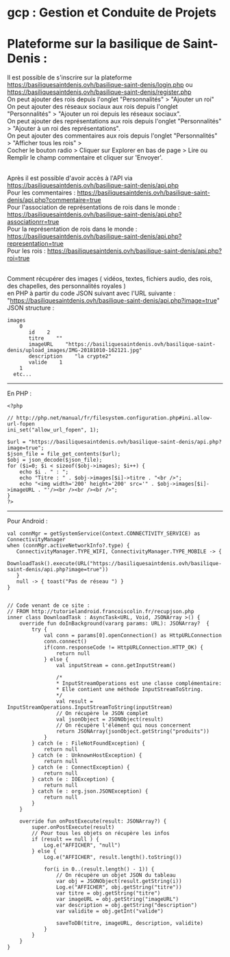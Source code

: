 # gcp : Gestion et Conduite de Projets

# Plateforme sur la basilique de Saint-Denis :

Il est possible de s'inscrire sur la plateforme https://basiliquesaintdenis.ovh/basilique-saint-denis/login.php ou https://basiliquesaintdenis.ovh/basilique-saint-denis/register.php<br />
On peut ajouter des rois depuis l'onglet "Personnalités" > "Ajouter un roi"<br />
On peut ajouter des réseaux sociaux aux rois depuis l'onglet "Personnalités" > "Ajouter un roi depuis les réseaux sociaux".<br />
On peut ajouter des représentations aux rois depuis l'onglet "Personnalités" > "Ajouter à un roi des représentations".<br />
On peut ajouter des commentaires aux rois depuis l'onglet "Personnalités" > "Afficher tous les rois" > <br />Cocher le bouton radio > Cliquer sur Explorer en bas de page > Lire ou Remplir le champ commentaire et cliquer sur 'Envoyer'.<br /><br />

Après il est possible d'avoir accès à l'API via https://basiliquesaintdenis.ovh/basilique-saint-denis/api.php<br />
Pour les commentaires : https://basiliquesaintdenis.ovh/basilique-saint-denis/api.php?commentaire=true<br />
Pour l'association de représentations de rois dans le monde : https://basiliquesaintdenis.ovh/basilique-saint-denis/api.php?associationrr=true<br />
Pour la représentation de rois dans le monde : https://basiliquesaintdenis.ovh/basilique-saint-denis/api.php?representation=true<br />
Pour les rois : https://basiliquesaintdenis.ovh/basilique-saint-denis/api.php?roi=true<br /><br />

Comment récupérer des images ( vidéos, textes, fichiers audio, des rois, des chapelles, des personnalités royales ) <br />en PHP à partir du code JSON suivant avec l'URL suivante : "https://basiliquesaintdenis.ovh/basilique-saint-denis/api.php?image=true"
<br />
JSON structure :

    images
        0
           id    2
           titre    ""
           imageURL    "https://basiliquesaintdenis.ovh/basilique-saint-denis/upload_images/IMG-20181010-162121.jpg"
           description    "la crypte2"
           valide    1
        1
      etc...

------------------
En PHP :
     
    <?php

    // http://php.net/manual/fr/filesystem.configuration.php#ini.allow-url-fopen
    ini_set("allow_url_fopen", 1);

    $url = "https://basiliquesaintdenis.ovh/basilique-saint-denis/api.php?image=true";
    $json_file = file_get_contents($url);
    $obj = json_decode($json_file);
    for ($i=0; $i < sizeof($obj->images); $i++) {
        echo $i . " : ";
        echo "Titre : " . $obj->images[$i]->titre . "<br />";
        echo "<img width='200' height='200' src='" . $obj->images[$i]->imageURL . "'/><br /><br /><br />";
    }
    ?>

---------------
Pour Android :

    val connMgr = getSystemService(Context.CONNECTIVITY_SERVICE) as ConnectivityManager
    when (connMgr.activeNetworkInfo?.type) {
       ConnectivityManager.TYPE_WIFI, ConnectivityManager.TYPE_MOBILE -> {                    
           DownloadTask().execute(URL("https://basiliquesaintdenis.ovh/basilique-saint-denis/api.php?image=true"))
       }
       null -> { toast("Pas de réseau ") }
    }
    
    
    // Code venant de ce site :
    // FROM http://tutorielandroid.francoiscolin.fr/recupjson.php
    inner class DownloadTask : AsyncTask<URL, Void, JSONArray >() {
        override fun doInBackground(vararg params: URL): JSONArray?  {
            try {
                val conn = params[0].openConnection() as HttpURLConnection
                conn.connect()
                if(conn.responseCode != HttpURLConnection.HTTP_OK) {
                    return null
                } else {
                    val inputStream = conn.getInputStream()

                    /*
                    * InputStreamOperations est une classe complémentaire:
                    * Elle contient une méthode InputStreamToString.
                    */
                    val result = InputStreamOperations.InputStreamToString(inputStream)
                    // On récupère le JSON complet
                    val jsonObject = JSONObject(result)
                    // On récupère l'élément qui nous concernent
                    return JSONArray(jsonObject.getString("produits"))
                }
            } catch (e : FileNotFoundException) {
                return null
            } catch (e : UnknownHostException) {
                return null
            } catch (e : ConnectException) {
                return null
            } catch (e : IOException) {
                return null
            } catch (e : org.json.JSONException) {
                return null
            }
        }

        override fun onPostExecute(result: JSONArray?) {
            super.onPostExecute(result)
            // Pour tous les objets on récupère les infos
            if (result == null ) {
                Log.e("AFFICHER", "null")
            } else {
                Log.e("AFFICHER", result.length().toString())

                for(i in 0..(result.length() - 1)) {
                    // On récupère un objet JSON du tableau
                    var obj = JSONObject(result.getString(i))
                    Log.e("AFFICHER", obj.getString("titre"))
                    var titre = obj.getString("titre")
                    var imageURL = obj.getString("imageURL")
                    var description = obj.getString("description")
                    var validite = obj.getInt("valide")                    

                    saveToDB(titre, imageURL, description, validite)
                }
            }
        }
    }
